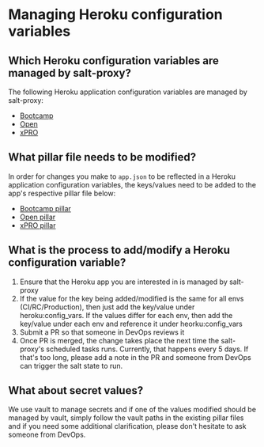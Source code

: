# Managing Heroku configuration variables

## Which Heroku configuration variables are managed by salt-proxy?
The following Heroku application configuration variables are managed by salt-proxy:
- [Bootcamp](https://github.com/mitodl/bootcamp-ecommerce)
- [Open](https://github.com/mitodl/open-discussions)
- [xPRO](https://github.com/mitodl/mitxpro)

## What pillar file needs to be modified?
In order for changes you make to `app.json` to be reflected in a Heroku application configuration variables, the keys/values need to be added to the app's respective pillar file below:
- [Bootcamp pillar](https://github.com/mitodl/salt-ops/blob/master/pillar/heroku/bootcamps.sls)
- [Open pillar](https://github.com/mitodl/salt-ops/blob/master/pillar/heroku/discussions.sls)
- [xPRO pillar](https://github.com/mitodl/salt-ops/blob/master/pillar/heroku/xpro.sls)

## What is the process to add/modify a Heroku configuration variable?
1. Ensure that the Heroku app you are interested in is managed by salt-proxy
2. If the value for the key being added/modified is the same for all envs (CI/RC/Production), then just add the key/value under heroku:config_vars. If the values differ for each env, then add the key/value under each env and reference it under heorku:config_vars
3. Submit a PR so that someone in DevOps reviews it
4. Once PR is merged, the change takes place the next time the salt-proxy's scheduled tasks runs. Currently, that happens every 5 days. If that's too long, please add a note in the PR and someone from DevOps can trigger the salt state to run.

## What about secret values?
We use vault to manage secrets and if one of the values modified should be managed by vault, simply follow the vault paths in the existing pillar files and if you need some additional clarification, please don't hesitate to ask someone from DevOps.